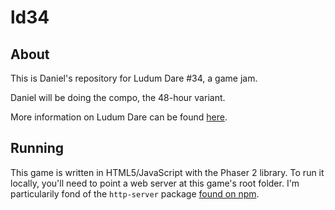 # ld34
## About
This is Daniel's repository for Ludum Dare #34, a game jam.

Daniel will be doing the compo, the 48-hour variant.

More information on Ludum Dare can be found [here](http://ludumdare.com/).

## Running

This game is written in HTML5/JavaScript with the Phaser 2 library. To run it locally, you'll need to point a web server at this game's root folder. I'm particularily fond of the `http-server` package [found on npm](https://www.npmjs.com/package/http-server).


